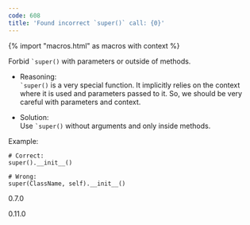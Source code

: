 ```yaml
---
code: 608
title: 'Found incorrect `super()` call: {0}'
---
```


{% import "macros.html" as macros with context %}

Forbid `` `super() `` with parameters or outside of methods.

  - Reasoning:  
    `` `super() `` is a very special function. It implicitly relies on
    the context where it is used and parameters passed to it. So, we
    should be very careful with parameters and context.

  - Solution:  
    Use `` `super() `` without arguments and only inside methods.

Example:

    # Correct:
    super().__init__()
    
    # Wrong:
    super(ClassName, self).__init__()

<div class="versionadded">

0.7.0

</div>

<div class="versionchanged">

0.11.0

</div>